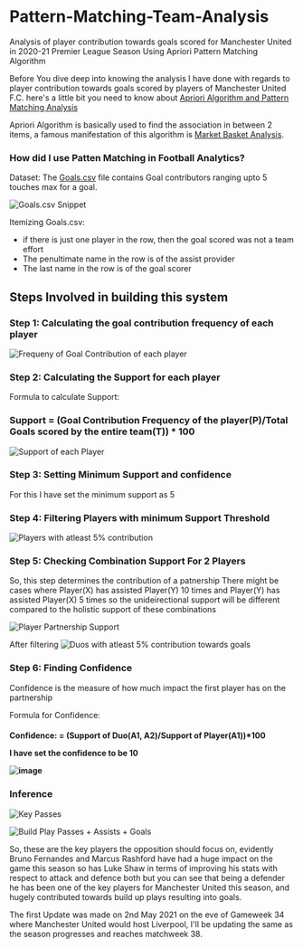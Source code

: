 # Pattern-Matching-Team-Analysis
Analysis of player contribution towards goals scored for Manchester United in 2020-21 Premier League Season Using Apriori Pattern Matching Algorithm

Before You dive deep into knowing the analysis I have done with regards to player contribution towards goals scored by players of Manchester United F.C. here's a little bit you need to know about [Apriori Algorithm and Pattern Matching Analysis](https://towardsdatascience.com/apriori-association-rule-mining-explanation-and-python-implementation-290b42afdfc6)

Apriori Algorithm is basically used to find the association in between 2 items, a famous manifestation of this algorithm is [Market Basket Analysis](https://citeseerx.ist.psu.edu/viewdoc/download?doi=10.1.1.402.8724&rep=rep1&type=pdf).

<h3>How did I use Patten Matching in Football Analytics?</h3>

Dataset: The [Goals.csv](https://github.com/glenveigas437/Pattern-Matching-Team-Analysis/blob/main/Goals.csv) file contains Goal contributors ranging upto 5 touches max for a goal.

![Goals.csv Snippet](https://user-images.githubusercontent.com/31877827/116814101-b9ff3b80-ab74-11eb-9722-3f03b57941a0.png)

Itemizing Goals.csv: 
  * if there is just one player in the row, then the goal scored was not a team effort
  * The penultimate name in the row is of the assist provider
  * The last name in the row is of the goal scorer

<h2>Steps Involved in building this system</h2>

<h3>Step 1: Calculating the goal contribution frequency of each player</h3> 

![Frequeny of Goal Contribution of each player](https://user-images.githubusercontent.com/31877827/116843523-d2676880-abfd-11eb-8e3e-d4839d0dbc4c.png)


<h3>Step 2: Calculating the Support for each player</h3>

Formula to calculate Support: <h3>Support = (Goal Contribution Frequency of the player(P)/Total Goals scored by the entire team(T)) * 100</h3>

![Support of each Player](https://user-images.githubusercontent.com/31877827/116846588-3726c100-ac06-11eb-8fc8-822e8a2a0f34.png)


<h3>Step 3: Setting Minimum Support and confidence</h3>
 For this I have set the minimum support as 5
 
 <h3>Step 4: Filtering Players with minimum Support Threshold</h3>

![Players with atleast 5% contribution](https://user-images.githubusercontent.com/31877827/116846786-c502ac00-ac06-11eb-8192-2f957cf24c14.png)

<h3>Step 5: Checking Combination Support For 2 Players</h3>
So, this step determines the contribution of a patnership
There might be cases where Player(X) has assisted Player(Y) 10 times and Player(Y) has assisted Player(X) 5 times so the unideirectional support will be different compared to the holistic support of these combinations

![Player Partnership Support](https://user-images.githubusercontent.com/31877827/116847117-83becc00-ac07-11eb-98ad-e97aade850f5.png)

After filtering
![Duos with atleast 5% contribution towards goals](https://user-images.githubusercontent.com/31877827/116847204-b36dd400-ac07-11eb-946f-7a5380df3959.png)

<h3>Step 6: Finding Confidence</h3>
Confidence is the measure of how much impact the first player has on the partnership

Formula for Confidence: <h4>Confidence: = (Support of Duo(A1, A2)/Support of Player(A1))*100

I have set the confidence to be 10

![image](https://user-images.githubusercontent.com/31877827/116847583-735b2100-ac08-11eb-8817-0a334b523d1a.png)

<h3>Inference</h3>

![Key Passes](https://user-images.githubusercontent.com/31877827/116847666-9d144800-ac08-11eb-9db6-06369378bf37.png)

![Build Play Passes + Assists + Goals](https://user-images.githubusercontent.com/31877827/116847693-b1584500-ac08-11eb-9440-68175f515ff0.png)


So, these are the key players the opposition should focus on, evidently Bruno Fernandes and Marcus Rashford have had a huge impact on the game this season so has Luke Shaw in terms of improving his stats with respect to attack and defence both but you can see that being a defender he has been one of the key players for Manchester United this season, and hugely contributed towards build up plays resulting into goals.


The first Update was made on 2nd May 2021 on the eve of Gameweek 34 where Manchester United would host Liverpool, I'll be updating the same as the season progresses and reaches matchweek 38.






